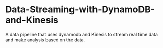 # Data-Streaming-with-DynamoDB-and-Kinesis
A data pipeline that uses dynamodb and Kinesis to stream real time data and make analysis based on the data.
